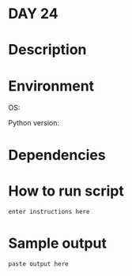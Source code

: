 
# DAY 24

# Description

# Environment
OS:

Python version:

# Dependencies

# How to run script
```
enter instructions here
```

# Sample output
```
paste output here
```
